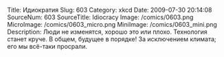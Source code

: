 Title: Идиократия 
Slug: 603 
Category: xkcd 
Date: 2009-07-30 20:14:08 
SourceNum: 603 
SourceTitle: Idiocracy 
Image: /comics/0603.png 
MicroImage: /comics/0603_micro.png 
MiniImage: /comics/0603_mini.png 
Description: Люди не изменятся, хорошо это или плохо. Технология станет круче. В общем, будущее в порядке! За исключением климата; его мы всё-таки просрали. 

